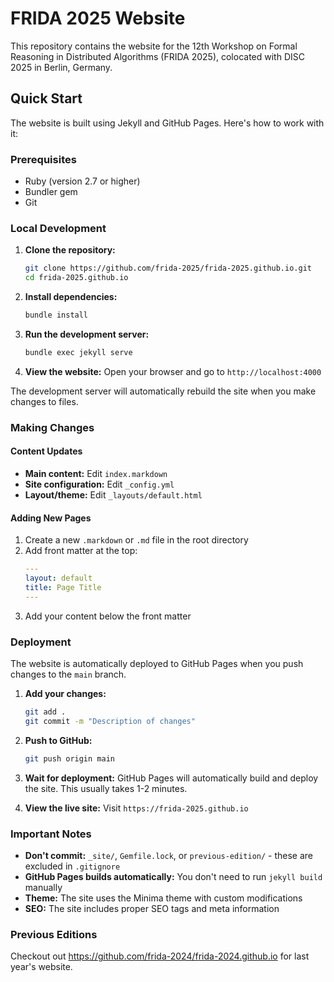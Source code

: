 # FRIDA 2025 Website

This repository contains the website for the 12th Workshop on Formal Reasoning in Distributed Algorithms (FRIDA 2025), colocated with DISC 2025 in Berlin, Germany.

## Quick Start

The website is built using Jekyll and GitHub Pages. Here's how to work with it:

### Prerequisites

- Ruby (version 2.7 or higher)
- Bundler gem
- Git

### Local Development

1. **Clone the repository:**
   ```bash
   git clone https://github.com/frida-2025/frida-2025.github.io.git
   cd frida-2025.github.io
   ```

2. **Install dependencies:**
   ```bash
   bundle install
   ```

3. **Run the development server:**
   ```bash
   bundle exec jekyll serve
   ```

4. **View the website:**
   Open your browser and go to `http://localhost:4000`

The development server will automatically rebuild the site when you make changes to files.

### Making Changes

#### Content Updates

- **Main content:** Edit `index.markdown`
- **Site configuration:** Edit `_config.yml`
- **Layout/theme:** Edit `_layouts/default.html`

#### Adding New Pages

1. Create a new `.markdown` or `.md` file in the root directory
2. Add front matter at the top:
   ```yaml
   ---
   layout: default
   title: Page Title
   ---
   ```
3. Add your content below the front matter

### Deployment

The website is automatically deployed to GitHub Pages when you push changes to the `main` branch.

1. **Add your changes:**
   ```bash
   git add .
   git commit -m "Description of changes"
   ```

2. **Push to GitHub:**
   ```bash
   git push origin main
   ```

3. **Wait for deployment:**
   GitHub Pages will automatically build and deploy the site. This usually takes 1-2 minutes.

4. **View the live site:**
   Visit `https://frida-2025.github.io`

### Important Notes

- **Don't commit:** `_site/`, `Gemfile.lock`, or `previous-edition/` - these are excluded in `.gitignore`
- **GitHub Pages builds automatically:** You don't need to run `jekyll build` manually
- **Theme:** The site uses the Minima theme with custom modifications
- **SEO:** The site includes proper SEO tags and meta information

### Previous Editions

Checkout out https://github.com/frida-2024/frida-2024.github.io for last year's website.
